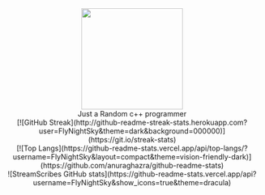 <div id="header" align="center">
  <img src="https://avatars.githubusercontent.com/u/118761018?v=4" width="200"
       />

  <div style="text-align: center;">
  Just a Random c++ programmer 
</div>
  [![GitHub Streak](http://github-readme-streak-stats.herokuapp.com?user=FlyNightSky&theme=dark&background=000000)](https://git.io/streak-stats)<br>
  [![Top Langs](https://github-readme-stats.vercel.app/api/top-langs/?username=FlyNightSky&layout=compact&theme=vision-friendly-dark)](https://github.com/anuraghazra/github-readme-stats)<br>
  ![StreamScribes GitHub stats](https://github-readme-stats.vercel.app/api?username=FlyNightSky&show_icons=true&theme=dracula)
</div>


